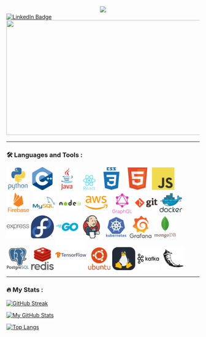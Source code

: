 <div id="header" align="center">
  <img src="https://media.giphy.com/media/M9gbBd9nbDrOTu1Mqx/giphy.gif" width="100"/>
</div>

<div id="badges">
  <a href="https://www.linkedin.com/in/aryan-sharma-02423a223/">
    <img src="https://img.shields.io/badge/LinkedIn-blue?style=for-the-badge&logo=linkedin&logoColor=white" alt="LinkedIn Badge"/>
  </a>
 </div>

<div align="center">
  <img src="https://media.giphy.com/media/dWesBcTLavkZuG35MI/giphy.gif" width="600" height="300"/>
</div>

---

### :hammer_and_wrench: Languages and Tools :

<div>
  <img src = "https://github.com/devicons/devicon/blob/master/icons/python/python-original-wordmark.svg" title="Python" width="60" height="60"/>
  <img src = "https://github.com/devicons/devicon/blob/master/icons/cplusplus/cplusplus-original.svg" title="C++" width="60" height="60"/>
  <img src="https://github.com/devicons/devicon/blob/master/icons/java/java-original-wordmark.svg" title="Java" alt="Java" width="60" height="60"/>&nbsp;
  <img src="https://github.com/devicons/devicon/blob/master/icons/react/react-original-wordmark.svg" title="React" alt="React" width="40" height="40"/>&nbsp;
  <img src="https://github.com/devicons/devicon/blob/master/icons/css3/css3-plain-wordmark.svg"  title="CSS3" alt="CSS" width="60" height="60"/>&nbsp;
  <img src="https://github.com/devicons/devicon/blob/master/icons/html5/html5-original.svg" title="HTML5" alt="HTML" width="60" height="60"/>&nbsp;
  <img src="https://github.com/devicons/devicon/blob/master/icons/javascript/javascript-original.svg" title="JavaScript" alt="JavaScript" width="60" height="60"/>&nbsp;
  <img src="https://github.com/devicons/devicon/blob/master/icons/firebase/firebase-plain-wordmark.svg" title="Firebase" alt="Firebase" width="60" height="60"/>&nbsp;
  <img src="https://github.com/devicons/devicon/blob/master/icons/mysql/mysql-original-wordmark.svg" title="MySQL"  alt="MySQL" width="60" height="60"/>&nbsp;
  <img src="https://github.com/devicons/devicon/blob/master/icons/nodejs/nodejs-original-wordmark.svg" title="NodeJS" alt="NodeJS" width="60" height="60"/>&nbsp;
  <img src="https://github.com/devicons/devicon/blob/master/icons/amazonwebservices/amazonwebservices-plain-wordmark.svg" title="AWS" alt="AWS" width="60" height="60"/>&nbsp;
  <img src = "https://github.com/devicons/devicon/blob/master/icons/graphql/graphql-plain-wordmark.svg" title="GraphQL" width="60" height="60"/>
  <img src="https://github.com/devicons/devicon/blob/master/icons/git/git-original-wordmark.svg" title="Git" **alt="Git" width="60" height="60"/>
  <img src = "https://github.com/devicons/devicon/blob/master/icons/docker/docker-original-wordmark.svg" title="Docker" width="60" height="60"/>
  <img src = "https://github.com/devicons/devicon/blob/master/icons/express/express-original-wordmark.svg" title="Express" width="60" height="60"/>
  <img src = "https://github.com/devicons/devicon/blob/master/icons/fedora/fedora-original.svg" title="Fedora" width="60" height="60"/>
  <img src = "https://github.com/devicons/devicon/blob/master/icons/go/go-original-wordmark.svg" title="Go" width="60" height="60"/>
  <img src = "https://github.com/devicons/devicon/blob/master/icons/jenkins/jenkins-original.svg" title="Jenkins" width="60" height="60"/>
  <img src = "https://github.com/devicons/devicon/blob/master/icons/kubernetes/kubernetes-plain-wordmark.svg" title="Kubernetes" width="60" height="60"/>
  <img src = "https://github.com/devicons/devicon/blob/master/icons/grafana/grafana-original-wordmark.svg" title="Grafana" width="60" height="60"/>
  <img src = "https://github.com/devicons/devicon/blob/master/icons/mongodb/mongodb-original-wordmark.svg" title="MongoDB" width="60" height="60"/>
  <img src = "https://github.com/devicons/devicon/blob/master/icons/postgresql/postgresql-original-wordmark.svg" title="PostgreSQL" width="60" height="60"/>
  <img src = "https://github.com/devicons/devicon/blob/master/icons/redis/redis-original-wordmark.svg" title="Redis" width="60" height="60"/>
  <img src="https://github.com/devicons/devicon/blob/master/icons/tensorflow/tensorflow-original-wordmark.svg" title="Tensorflow" width="80" height="80"/>
  <img src = "https://github.com/devicons/devicon/blob/master/icons/ubuntu/ubuntu-plain-wordmark.svg" title="Ubuntu" width="60" height="60"/>
  <img src = "https://github.com/tandpfun/skill-icons/blob/main/icons/Linux-Dark.svg" title="Linux" width="60" height="60"/>
  <img src="https://github.com/devicons/devicon/blob/master/icons/apachekafka/apachekafka-original-wordmark.svg" title="Kafka" width="60" height="60"/>
  <img src="https://github.com/devicons/devicon/blob/master/icons/flask/flask-original.svg" title="Flask" width="60" height="60"/>
</div>

---

### :fire: My Stats :

[![GitHub Streak](http://github-readme-streak-stats.herokuapp.com?user=aryans1204&theme=dark&background=000000)](https://git.io/streak-stats)

[![My GitHub Stats](https://my-repo-latest.vercel.app/api?username=aryans1204&theme=transparent&show_icons=true)](https://github.com/anuraghazra/github-readme-stats)

[![Top Langs](https://my-repo-latest.vercel.app/api/top-langs/?username=aryans1204&hide=Jupyter%20Notebook&theme=transparent&show_icons=true)](https://github.com/anuraghazra/github-readme-stats)
